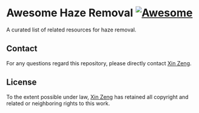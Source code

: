 # Awesome Haze Removal [![Awesome](https://awesome.re/badge-flat.svg)](https://awesome.re)

A curated list of related resources for haze removal. 




## Contact

For any questions regard this repository, please directly contact [Xin Zeng](work.xzeng@gmail.com).

## License

To the extent possible under law, [Xin Zeng](https://github.com/zengxin1020) has retained all copyright and related or neighboring rights to this work.
